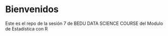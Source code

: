 # Bienvenidos 

Este es el repo de la sesión 7 de BEDU DATA SCIENCE COURSE
del Modulo de Estadística con R 